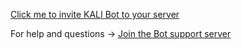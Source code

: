 [Click me to invite KALI Bot to your server](https://discord.com/api/oauth2/authorize?client_id=792818909844996139&permissions=8&scope=bot)

For help and questions -> [Join the Bot support server](https://discord.gg/DG3k5w6QW3)
